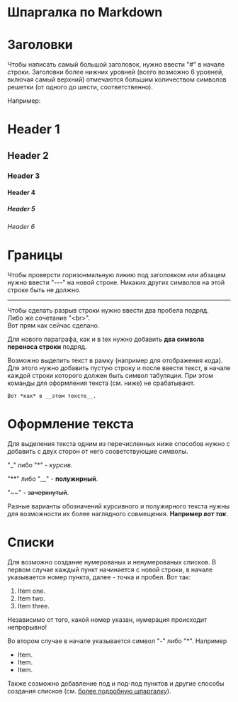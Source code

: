 # Шпаргалка по Markdown

# Заголовки
Чтобы написать самый большой заголовок, нужно ввести "#" в
начале строки. Заголовки более нижних уровней (всего возможно
6 уровней, включая самый верхний) отмечаются большим количеством 
символов решетки (от одного до шести, соответственно). 

Например:

# Header 1 
## Header 2
### Header 3
#### Header 4
##### Header 5
###### Header 6

# Границы
Чтобы проверсти горизонмальную линию под заголовком или абзацем 
нужно ввести "---" на новой строке. Никаких других символов на этой строке быть не должно.

---

Чтобы сделать разрыв строки нужно ввести два пробела подряд.  
Либо же сочетание "\<br\>". <br>  Вот прям как сейчас сделано.

Для нового параграфа, как и в tex нужно добавить **два символа переноса 
строки** подряд.

Возможно выделить текст в рамку (например для отображения кода). 
Для этого нужно добавить пустую строку и после ввести текст, 
в начале каждой строки которого должен быть символ табуляции.
При этом команды для оформления текста (см. ниже) не срабатывают.

    Вот *как* в __этом тексте__.

# Оформление текста
Для выделения текста одним из перечисленных ниже способов нужно с 
добавить с двух сторон от него сооветствующие символы.

"\_" либо "\*" - _курсив_. 

"\*\*" либо "\_\_" - **полужирный**.

"\~\~" - ~~зачеркнутый~~.

Разные варианты обозначений курсивного и полужирного текста нужны для
возможности их более наглядного совмещения. **Например _вот так_**.

# Списки
Для возможно создание нумерованых и ненумерованых списков.
В первом случае каждый пункт начинается с новой строки, в начале
указывается номер пункта, далее - точка и пробел. Вот так:
1. Item one.
1. Item two.    
123. Item three. 

Независимо от того, какой номер указан, нумерация происходит непрерывно!

Во втором случае в начале указывается символ "-" либо "\*". Например
* Item.
* Item.
* Item.

Также созможно добавление под и под-под пунктов и другие способы создания списков
(см. [более подробную шпаргалку](https://quarto.org/docs/authoring/markdown-basics.html)).





